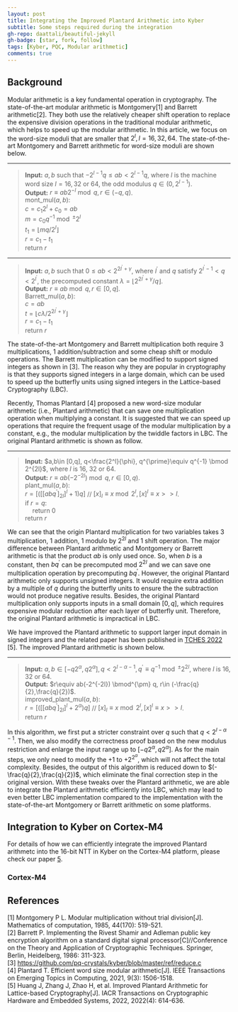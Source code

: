 ```yaml
---
layout: post
title: Integrating the Improved Plantard Arithmetic into Kyber
subtitle: Some steps required during the integration 
gh-repo: daattali/beautiful-jekyll
gh-badge: [star, fork, follow]
tags: [Kyber, PQC, Modular arithmetic]
comments: true
---
```


## Background
Modular arithmetic is a key fundamental operation in cryptography. The state-of-the-art modular arithmetic is Montgomery[1] and Barrett arithmetic[2]. They both use the relatively cheaper shift operation to replace the expensive division operations in the traditional modular arithmetic, which helps to speed up the modular arithmetic. In this article, we focus on the word-size moduli that are smaller that $2^{l},l=16,32,64$. The state-of-the-art Montgomery and Barrett arithmetic for word-size moduli are shown below.

---
>**Input:** $a,b$ such that $-2^{l-1}q\leq ab <2^{l-1}q$, where $l$ is the machine word size $l=16,32$ or $64$, the odd modulus $q\in (0,2^{l-1})$.  
**Output:** $r\equiv ab2^{-l}\bmod q, r\in (-q,q)$.  
mont_mul($a,b$):  
$c=c_1 2^l+c_0=ab$  
$m=c_0 q^{-1} \bmod^{\pm} 2^l$  
$t_1=\lfloor mq/2^l\rfloor$  
$r=c_1-t_1$  
$\text{return } r$


---
>**Input:** $a,b$ such that $0\leq ab <2^{2l^{\prime}+\gamma}$, where $l^{\prime}$ and $q$ satisfy $2^{l^{\prime}-1}<q<2^{l^{\prime}}$, the precomputed constant $\lambda= \lfloor 2^{2l^{\prime}+\gamma}/q\rfloor$.  
**Output:** $r\equiv ab\bmod q, r\in [0,q]$.  
Barrett_mul($a,b$):  
$c=ab$  
$t=\lfloor c\lambda/2^{2l^{\prime}+\gamma}\rfloor$  
$r=c_1-t_1$  
$\text{return } r$


The state-of-the-art Montgomery and Barrett multiplication both require 3 multiplications, 1 addition/subtraction and some cheap shift or modulo operations. The Barrett multiplication can be modified to support signed integers as shown in [3]. The reason why they are popular in cryptography is that they supports signed integers in a large domain, which can be used to speed up the butterfly units using signed integers in the Lattice-based Cryptography (LBC). 

Recently, Thomas Plantard [4] proposed a new word-size modular arithmetic (i.e., Plantard arithmetic) that can save one multiplication operation when multiplying a constant. It is suggested that we can speed up operations that require the frequent usage of the modular multiplication by a constant, e.g., the modular multiplication by the twiddle factors in LBC. The original Plantard arithmetic is shown as follow.

---
>**Input:** $a,b\in [0,q], q<\frac{2^l}{\phi}, q^{\prime}\equiv q^{-1} \bmod 2^{2l}$, where $l$ is 16, 32 or 64.  
**Output:** $r\equiv ab(-2^{-2l}) \bmod q, r\in [0,q)$.  
plant_mul($a,b$):  
$r=[([[abq^{\prime}]_{2l}]^l+1)q]$ // $[x]_l\equiv x \bmod 2^l, [x]^l\equiv x>>l$.  
if $r=q$:  
$\quad \text{return } 0$  
$\text{return } r$


We can see that the origin Plantard multiplication for two variables takes 3 multiplication, 1 addition, 1 modulo by $2^{2l}$ and 1 shift operation. The major difference between Plantard arithmetic and Montgomery or Barrett arithmetic is that the product $ab$ is only used once. So, when $b$ is a constant, then $bq^{\prime}$ can be precomputed mod $2^{2l}$ and we can save one multiplication operation by precomputing $bq^{\prime}$. However, the original Plantard arithmetic only supports unsigned integers. It would require extra addition by a multiple of $q$ during the butterfly units to ensure the the subtraction would not produce negative results. Besides, the original Plantard multiplication only supports inputs in a small domain $[0,q]$, which requires expensive modular reduction after each layer of butterfly unit. Therefore, the original Plantard arithmetic is impractical in LBC. 

We have improved the Plantard arithmetic to support larger input domain in signed integers and the related paper has been published in [TCHES 2022](https://ches.iacr.org/2022/) [5]. The improved Plantard arithmetic is shown below.

---
>**Input:** $a,b\in [-q2^{\alpha},q2^{\alpha}], q<2^{l-\alpha-1}, q^{\prime}\equiv q^{-1} \bmod^{\pm} 2^{2l}$, where $l$ is 16, 32 or 64.  
**Output:** $r\equiv ab(-2^{-2l}) \bmod^{\pm} q, r\in (-\frac{q}{2},\frac{q}{2})$.  
improved_plant_mul($a,b$):  
$r=[([[abq^{\prime}]_{2l}]^l+2^{\alpha})q]$ // $[x]_l\equiv x \bmod 2^l, [x]^l\equiv x>>l$.  
$\text{return } r$


In this algorithm, we first put a stricter constraint over $q$ such that $q<2^{l-\alpha-1}$. Then, we also modify the correctness proof based on the new modulus restriction and enlarge the input range up to $[-q2^{\alpha},q2^{\alpha}]$. As for the main steps, we only need to modify the $+1$ to $+2^{2^\alpha}$, which will not affect the total complexity. Besides, the output of this algorithm is reduced down to $(-\frac{q}{2},\frac{q}{2})$, which eliminate the final correction step in the original version. With these tweaks over the Plantard arithmetic, we are able to integrate the Plantard arithmetic efficiently into LBC, which may lead to even better LBC implementation compared to the implementation with the state-of-the-art Montgomery or Barrett arithmetic on some platforms.

## Integration to Kyber on Cortex-M4
For details of how we can efficiently integrate the improved Plantard arithmetc into the 16-bit NTT in Kyber on the Cortex-M4 platform, please check our paper [5](/assets/paper/TCHES2022.pdf).
### Cortex-M4

## References
[1] Montgomery P L. Modular multiplication without trial division[J]. Mathematics of computation, 1985, 44(170): 519-521.  
[2] Barrett P. Implementing the Rivest Shamir and Adleman public key encryption algorithm on a standard digital signal processor[C]//Conference on the Theory and Application of Cryptographic Techniques. Springer, Berlin, Heidelberg, 1986: 311-323.  
[3] <https://github.com/pq-crystals/kyber/blob/master/ref/reduce.c>  
[4] Plantard T. Efficient word size modular arithmetic[J]. IEEE Transactions on Emerging Topics in Computing, 2021, 9(3): 1506-1518.  
[5] Huang J, Zhang J, Zhao H, et al. Improved Plantard Arithmetic for Lattice-based Cryptography[J]. IACR Transactions on Cryptographic Hardware and Embedded Systems, 2022, 2022(4): 614-636.  
